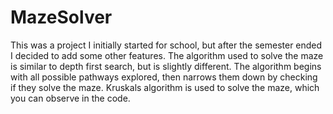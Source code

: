 # MazeSolver
This was a project I initially started for school, but after the semester ended I decided to add some other features.
The algorithm used to solve the maze is similar to depth first search, but is slightly different. The algorithm begins with all possible pathways
explored, then narrows them down by checking if they solve the maze. Kruskals algorithm is used to solve the maze, which you can observe in the code.
